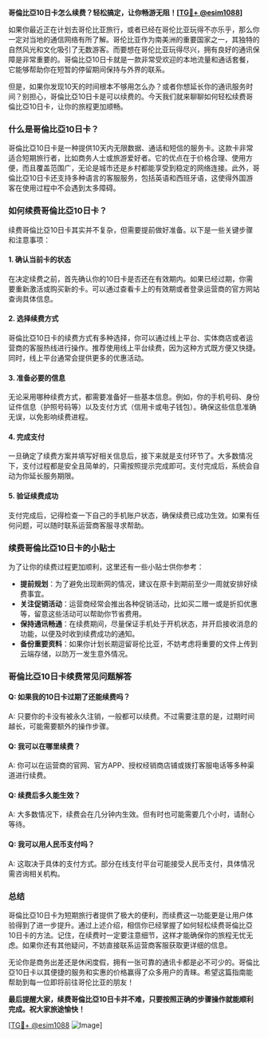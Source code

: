 **哥倫比亞10日卡怎么续费？轻松搞定，让你畅游无阻！[[TG💪+ @esim1088](https://t.me/s/esim1088)]**

如果你最近正在计划去哥伦比亚旅行，或者已经在哥伦比亚玩得不亦乐乎，那么你一定对当地的通信网络有所了解。哥伦比亚作为南美洲的重要国家之一，其独特的自然风光和文化吸引了无数游客。而要想在哥伦比亚玩得尽兴，拥有良好的通讯保障是非常重要的。哥倫比亞10日卡就是一款非常受欢迎的本地流量和通话套餐，它能够帮助你在短暂的停留期间保持与外界的联系。

但是，如果你发现10天的时间根本不够用怎么办？或者你想延长你的通讯服务时间？别担心，哥倫比亞10日卡是可以续费的。今天我们就来聊聊如何轻松续费哥倫比亞10日卡，让你的旅程更加顺畅。

### 什么是哥倫比亞10日卡？

哥倫比亞10日卡是一种提供10天内无限数据、通话和短信的服务卡。这款卡非常适合短期旅行者，比如商务人士或旅游爱好者。它的优点在于价格合理、使用方便，而且覆盖范围广，无论是城市还是乡村都能享受到稳定的网络连接。此外，哥倫比亞10日卡还支持多种语言的客服服务，包括英语和西班牙语，这使得外国游客在使用过程中不会遇到太多障碍。

### 如何续费哥倫比亞10日卡？

续费哥倫比亞10日卡其实并不复杂，但需要提前做好准备。以下是一些关键步骤和注意事项：

#### 1. 确认当前卡的状态

在决定续费之前，首先确认你的10日卡是否还在有效期内。如果已经过期，你需要重新激活或购买新的卡。可以通过查看卡上的有效期或者登录运营商的官方网站查询具体信息。

#### 2. 选择续费方式

哥倫比亞10日卡的续费方式有多种选择，你可以通过线上平台、实体商店或者运营商的客服热线进行操作。推荐使用线上平台续费，因为这种方式既方便又快捷。同时，线上平台通常会提供更多的优惠活动。

#### 3. 准备必要的信息

无论采用哪种续费方式，都需要准备好一些基本信息。例如，你的手机号码、身份证件信息（护照号码等）以及支付方式（信用卡或电子钱包）。确保这些信息准确无误，以免影响续费进程。

#### 4. 完成支付

一旦确定了续费方案并填写好相关信息后，接下来就是支付环节了。大多数情况下，支付过程都是安全且简单的，只需按照提示完成即可。支付完成后，系统会自动为你延长服务期限。

#### 5. 验证续费成功

支付完成后，记得检查一下自己的手机账户状态，确保续费已成功生效。如果有任何问题，可以随时联系运营商客服寻求帮助。

### 续费哥倫比亞10日卡的小贴士

为了让你的续费过程更加顺利，这里还有一些小贴士供你参考：

- **提前规划**：为了避免出现断网的情况，建议在原卡到期前至少一周就安排好续费事宜。
- **关注促销活动**：运营商经常会推出各种促销活动，比如买二赠一或是折扣优惠等，留意这些活动可以帮助你节省费用。
- **保持通讯畅通**：在续费期间，尽量保证手机处于开机状态，并开启接收消息的功能，以便及时收到续费成功的通知。
- **备份重要资料**：如果你计划长期逗留哥伦比亚，不妨考虑将重要的文件上传到云端存储，以防万一发生意外情况。

### 哥倫比亞10日卡续费常见问题解答

#### Q: 如果我的10日卡过期了还能续费吗？
A: 只要你的卡没有被永久注销，一般都可以续费。不过需要注意的是，过期时间越长，可能需要额外的操作步骤。

#### Q: 我可以在哪里续费？
A: 你可以在运营商的官网、官方APP、授权经销商店铺或拨打客服电话等多种渠道进行续费。

#### Q: 续费后多久能生效？
A: 大多数情况下，续费会在几分钟内生效。但有时也可能需要几个小时，请耐心等待。

#### Q: 我可以用人民币支付吗？
A: 这取决于具体的支付方式。部分在线支付平台可能接受人民币支付，具体情况需咨询相关机构。

### 总结

哥倫比亞10日卡为短期旅行者提供了极大的便利，而续费这一功能更是让用户体验得到了进一步提升。通过上述介绍，相信你已经掌握了如何轻松续费哥倫比亞10日卡的方法。记住，在续费时一定要注意细节，这样才能确保你的旅程无忧无虑。如果你还有其他疑问，不妨直接联系运营商客服获取更详细的信息。

无论你是商务出差还是休闲度假，拥有一张可靠的通讯卡都是必不可少的。哥倫比亞10日卡以其便捷的服务和实惠的价格赢得了众多用户的青睐。希望这篇指南能帮助到每一位即将前往哥伦比亚的朋友！

**最后提醒大家，续费哥倫比亞10日卡并不难，只要按照正确的步骤操作就能顺利完成。祝大家旅途愉快！**

[[TG💪+ @esim1088](https://t.me/s/esim1088) ![Image](https://i.postimg.cc/4NQfJmqS/Snipaste-2025-05-13-00-14-12.png)]